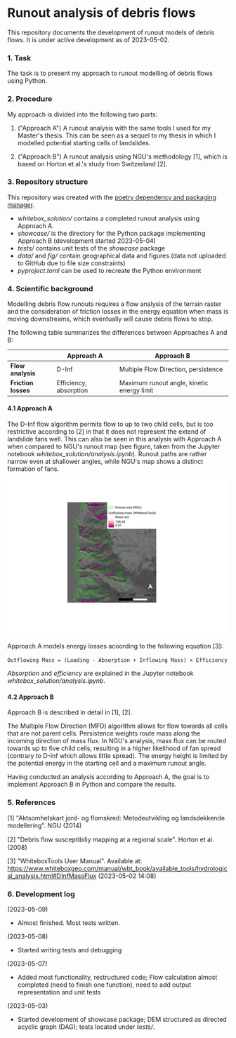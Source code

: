 # Runout analysis of debris flows

This repository documents the development of runout models of debris flows. It is under active development as of 2023-05-02.

### 1. Task

The task is to present my approach to runout modelling of debris flows using Python.

### 2. Procedure

My approach is divided into the following two parts:

1. ("Approach A") A runout analysis with the same tools I used for my Master's thesis. This can be seen as a sequel to my thesis in which I modelled potential starting cells of landslides.

2. ("Approach B") A runout analysis using NGU's methodology [1], which is based on Horton et al.'s study from Switzerland [2].

### 3. Repository structure

This repository was created with the [poetry dependency and packaging manager](https://python-poetry.org/).

- *whitebox_solution/* contains a completed runout analysis using Approach A.
- *showcase/* is the directory for the Python package implementing Approach B (development started 2023-05-04)
- *tests/* contains unit tests of the *showcase* package
- *data/* and *fig/* contain geographical data and figures (data not uploaded to GitHub due to file size constraints)
- *pyproject.toml* can be used to recreate the Python environment

### 4. Scientific background

Modelling debris flow runouts requires a flow analysis of the terrain raster and the consideration of friction losses in the energy equation when mass is moving downstreams, which eventually will cause debris flows to stop.

The following table summarizes the differences between Approaches A and B:

|  | Approach A | Approach B |
| ----------- | ----------- | ----------- |
| **Flow analysis** | D-Inf | Multiple Flow Direction, persistence |
| **Friction losses** | Efficiency, absorption | Maximum runout angle, kinetic energy limit |

#### 4.1 Approach A

The D-Inf flow algorithm permits flow to up to two child cells, but is too restrictive according to [2] in that it does not represent the extend of landslide fans well. This can also be seen in this analysis with Approach A when compared to NGU's runout map (see figure, taken from the Jupyter notebook *whitebox_solution/analysis.ipynb*). Runout paths are rather narrow even at shallower angles, while NGU's map shows a distinct formation of fans.

![Runout modelled with the D-Inf flow algorithm](fig/Runout.png)

Approach A models energy losses acoording to the following equation [3]:

`Outflowing Mass = (Loading - Absorption + Inflowing Mass) × Efficiency`

*Absorption* and *efficiency* are explained in the Jupyter notebook *whitebox_solution/analysis.ipynb*.

#### 4.2 Approach B

Approach B is described in detail in [1], [2].

The Multiple Flow Direction (MFD) algorithm allows for flow towards all cells that are not parent cells. Persistence weights route mass along the incoming direction of mass flux. In NGU's analysis, mass flux can be routed towards up to five child cells, resulting in a higher likelihood of fan spread (contrary to D-Inf which allows little spread). The energy height is limited by the potential energy in the starting cell and a maximum runout angle.

Having conducted an analysis according to Approach A, the goal is to implement Approach B in Python and compare the results.

### 5. References

[1] "Aktsomhetskart jord- og flomskred: Metodeutvikling og landsdekkende modellering". NGU (2014)

[2] "Debris ﬂow susceptibiliy mapping at a regional scale". Horton et al. (2008)

[3] "WhiteboxTools User Manual". Available at: https://www.whiteboxgeo.com/manual/wbt_book/available_tools/hydrological_analysis.html#DInfMassFlux (2023-05-02 14:08)

### 6. Development log

(2023-05-09)

- Almost finished. Most tests written.

(2023-05-08)

- Started writing tests and debugging

(2023-05-07)

- Added most functionality, restructured code; Flow calculation almost completed (need to finish one function), need to add output representation and unit tests 

(2023-05-03)

- Started development of showcase package; DEM structured as directed acyclic graph (DAG); tests located under *tests/*.